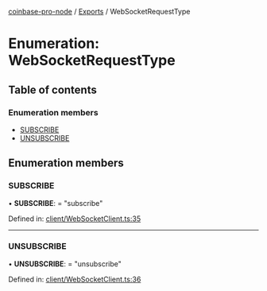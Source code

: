 [coinbase-pro-node](../README.md) / [Exports](../modules.md) / WebSocketRequestType

# Enumeration: WebSocketRequestType

## Table of contents

### Enumeration members

- [SUBSCRIBE](websocketrequesttype.md#subscribe)
- [UNSUBSCRIBE](websocketrequesttype.md#unsubscribe)

## Enumeration members

### SUBSCRIBE

• **SUBSCRIBE**: = "subscribe"

Defined in: [client/WebSocketClient.ts:35](https://github.com/bennycode/coinbase-pro-node/blob/a2d34d0/src/client/WebSocketClient.ts#L35)

---

### UNSUBSCRIBE

• **UNSUBSCRIBE**: = "unsubscribe"

Defined in: [client/WebSocketClient.ts:36](https://github.com/bennycode/coinbase-pro-node/blob/a2d34d0/src/client/WebSocketClient.ts#L36)
